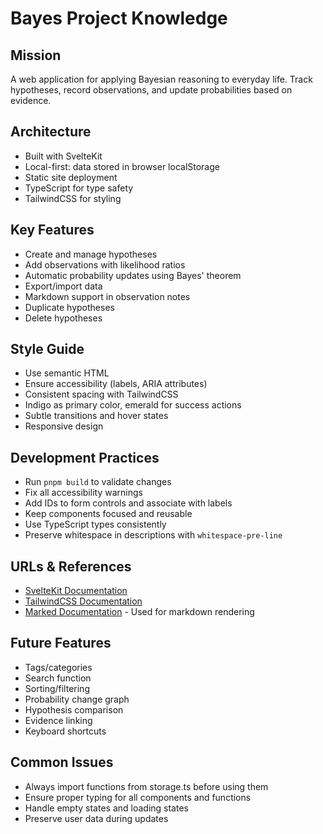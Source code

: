 # Bayes Project Knowledge

## Mission
A web application for applying Bayesian reasoning to everyday life. Track hypotheses, record observations, and update probabilities based on evidence.

## Architecture
- Built with SvelteKit
- Local-first: data stored in browser localStorage
- Static site deployment
- TypeScript for type safety
- TailwindCSS for styling

## Key Features
- Create and manage hypotheses
- Add observations with likelihood ratios
- Automatic probability updates using Bayes' theorem
- Export/import data
- Markdown support in observation notes
- Duplicate hypotheses
- Delete hypotheses

## Style Guide
- Use semantic HTML
- Ensure accessibility (labels, ARIA attributes)
- Consistent spacing with TailwindCSS
- Indigo as primary color, emerald for success actions
- Subtle transitions and hover states
- Responsive design

## Development Practices
- Run `pnpm build` to validate changes
- Fix all accessibility warnings
- Add IDs to form controls and associate with labels
- Keep components focused and reusable
- Use TypeScript types consistently
- Preserve whitespace in descriptions with `whitespace-pre-line`

## URLs & References
- [SvelteKit Documentation](https://kit.svelte.dev/)
- [TailwindCSS Documentation](https://tailwindcss.com/)
- [Marked Documentation](https://marked.js.org/) - Used for markdown rendering

## Future Features
- Tags/categories
- Search function
- Sorting/filtering
- Probability change graph
- Hypothesis comparison
- Evidence linking
- Keyboard shortcuts

## Common Issues
- Always import functions from storage.ts before using them
- Ensure proper typing for all components and functions
- Handle empty states and loading states
- Preserve user data during updates

